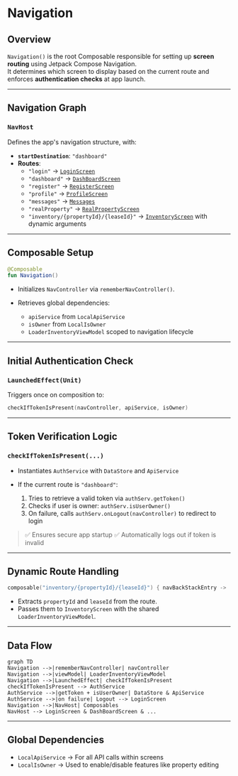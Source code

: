 # Navigation

## Overview

`Navigation()` is the root Composable responsible for setting up **screen routing** using Jetpack Compose Navigation.  
It determines which screen to display based on the current route and enforces **authentication checks** at app launch.

---

## Navigation Graph

### `NavHost`

Defines the app's navigation structure, with:

* **`startDestination`**: `"dashboard"`
* **Routes**:
  * `"login"` → [`LoginScreen`](../pages/login.md)
  * `"dashboard"` → [`DashBoardScreen`](../pages/dashboard.md)
  * `"register"` → [`RegisterScreen`](../pages/register.md)
  * `"profile"` → [`ProfileScreen`](../pages/profile.md)
  * `"messages"` → [`Messages`](../pages/messages.md)
  * `"realProperty"` → [`RealPropertyScreen`](../pages/realProperty/index.md)
  * `"inventory/{propertyId}/{leaseId}"` → [`InventoryScreen`](../pages/inventory/index.md) with dynamic arguments

---

## Composable Setup

```kotlin
@Composable
fun Navigation()
```

* Initializes `NavController` via `rememberNavController()`.
* Retrieves global dependencies:

  * `apiService` from `LocalApiService`
  * `isOwner` from `LocalIsOwner`
  * `LoaderInventoryViewModel` scoped to navigation lifecycle

---

## Initial Authentication Check

### `LaunchedEffect(Unit)`

Triggers once on composition to:

```kotlin
checkIfTokenIsPresent(navController, apiService, isOwner)
```

---

## Token Verification Logic

### `checkIfTokenIsPresent(...)`

* Instantiates `AuthService` with `DataStore` and `ApiService`
* If the current route is `"dashboard"`:

  1. Tries to retrieve a valid token via `authServ.getToken()`
  2. Checks if user is owner: `authServ.isUserOwner()`
  3. On failure, calls `authServ.onLogout(navController)` to redirect to login

> ✅ Ensures secure app startup
> ✅ Automatically logs out if token is invalid

---

## Dynamic Route Handling

```kotlin
composable("inventory/{propertyId}/{leaseId}") { navBackStackEntry -> ... }
```

* Extracts `propertyId` and `leaseId` from the route.
* Passes them to `InventoryScreen` with the shared `LoaderInventoryViewModel`.

---

## Data Flow

```mermaid
graph TD
Navigation -->|rememberNavController| navController
Navigation -->|viewModel| LoaderInventoryViewModel
Navigation -->|LaunchedEffect| checkIfTokenIsPresent
checkIfTokenIsPresent --> AuthService
AuthService -->|getToken + isUserOwner| DataStore & ApiService
AuthService -->|on failure| Logout --> LoginScreen
Navigation -->|NavHost| Composables
NavHost --> LoginScreen & DashBoardScreen & ...
```

---

## Global Dependencies

* `LocalApiService` → For all API calls within screens
* `LocalIsOwner` → Used to enable/disable features like property editing

